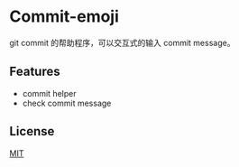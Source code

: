 # Commit-emoji

git commit 的帮助程序，可以交互式的输入 commit message。

## Features

- commit helper
- check commit message

## License

[MIT](https://choosealicense.com/licenses/mit/)

